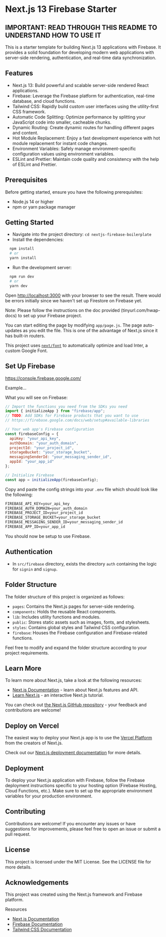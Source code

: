 # Next.js 13 Firebase Starter

## IMPORTANT: READ THROUGH THIS README TO UNDERSTAND HOW TO USE IT
This is a starter template for building Next.js 13 applications with Firebase. It provides a solid foundation for developing modern web applications with server-side rendering, authentication, and real-time data synchronization.

## Features

- Next.js 13: Build powerful and scalable server-side rendered React applications.
- Firebase: Leverage the Firebase platform for authentication, real-time database, and cloud functions.
- Tailwind CSS: Rapidly build custom user interfaces using the utility-first CSS framework.
- Automatic Code Splitting: Optimize performance by splitting your JavaScript code into smaller, cacheable chunks.
- Dynamic Routing: Create dynamic routes for handling different pages and content.
- Hot Module Replacement: Enjoy a fast development experience with hot module replacement for instant code changes.
- Environment Variables: Safely manage environment-specific configuration values using environment variables.
- ESLint and Prettier: Maintain code quality and consistency with the help of ESLint and Prettier.

## Prerequisites

Before getting started, ensure you have the following prerequisites:

- Node.js 14 or higher
- npm or yarn package manager

## Getting Started

- Navigate into the project directory: `cd nextjs-firebase-boilerplate`
- Install the dependencies:

```bash
  npm install
  # or
  yarn install
```

- Run the development server:

```bash
  npm run dev
  # or
  yarn dev
```

Open [http://localhost:3000](http://localhost:3000) with your browser to see the result. There would be errors initially since we haven't set up Firestore on Firebase yet.

Note: Please follow the instructions on the doc provided (tinyurl.com/hwap-docs) to set up your Firebase project.

You can start editing the page by modifying `app/page.js`. The page auto-updates as you edit the file. This is one of the advantage of Next.js since it has built-in routers. 

This project uses [`next/font`](https://nextjs.org/docs/basic-features/font-optimization) to automatically optimize and load Inter, a custom Google Font.

## Set Up Firebase

<https://console.firebase.google.com/>

Example...

What you will see on Firebase:
```Javascript
// Import the functions you need from the SDKs you need
import { initializeApp } from "firebase/app";
// TODO: Add SDKs for Firebase products that you want to use
// https://firebase.google.com/docs/web/setup#available-libraries

// Your web app's Firebase configuration
const firebaseConfig = {
  apiKey: "your_api_key",
  authDomain: "your_auth_domain",
  projectId: "your_project_id",
  storageBucket: "your_storage_bucket",
  messagingSenderId: "your_messaging_sender_id",
  appId: "your_app_id"
};

// Initialize Firebase
const app = initializeApp(firebaseConfig);
```
Copy and paste the config strings into your `.env` file which should look like the following:

```md
FIREBASE_API_KEY=your_api_key
FIREBASE_AUTH_DOMAIN=your_auth_domain
FIREBASE_PROJECT_ID=your_project_id
FIREBASE_STORAGE_BUCKET=your_storage_bucket
FIREBASE_MESSAGING_SENDER_ID=your_messaging_sender_id
FIREBASE_APP_ID=your_app_id
```

You should now be setup to use Firebase.

## Authentication

- In `src/firebase` directory, exists the directory `auth` containing the logic for `signin` and `signup`.

## Folder Structure

The folder structure of this project is organized as follows:

- `pages`: Contains the Next.js pages for server-side rendering.
- `components`: Holds the reusable React components.
- `lib`: Includes utility functions and modules.
- `public`: Stores static assets such as images, fonts, and stylesheets.
- `styles`: Contains global styles and Tailwind CSS configuration.
- `firebase`: Houses the Firebase configuration and Firebase-related functions.

Feel free to modify and expand the folder structure according to your project requirements.

## Learn More

To learn more about Next.js, take a look at the following resources:

- [Next.js Documentation](https://nextjs.org/docs) - learn about Next.js features and API.
- [Learn Next.js](https://nextjs.org/learn) - an interactive Next.js tutorial.

You can check out [the Next.js GitHub repository](https://github.com/vercel/next.js/) - your feedback and contributions are welcome!

## Deploy on Vercel

The easiest way to deploy your Next.js app is to use the [Vercel Platform](https://vercel.com/new?utm_medium=default-template&filter=next.js&utm_source=create-next-app&utm_campaign=create-next-app-readme) from the creators of Next.js.

Check out our [Next.js deployment documentation](https://nextjs.org/docs/deployment) for more details.

## Deployment

To deploy your Next.js application with Firebase, follow the Firebase deployment instructions specific to your hosting option (Firebase Hosting, Cloud Functions, etc.). Make sure to set up the appropriate environment variables for your production environment.

## Contributing

Contributions are welcome! If you encounter any issues or have suggestions for improvements, please feel free to open an issue or submit a pull request.

## License

This project is licensed under the MIT License. See the LICENSE file for more details.

## Acknowledgements

This project was created using the Next.js framework and Firebase platform.

Resources

- [Next.js Documentation](https://nextjs.org/docs)
- [Firebase Documentation](https://firebase.google.com/docs)
- [Tailwind CSS Documentation](https://tailwindcss.com/docs)
